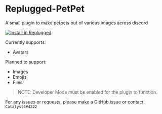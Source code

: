 # Replugged-PetPet
A small plugin to make petpets out of various images across discord

[![Install in Replugged](https://img.shields.io/badge/-Install%20in%20Replugged-blue?style=for-the-badge&logo=none)](https://replugged.dev/install?identifier=catalyst4222/powercord-petpet&source=github)

Currently supports:
- Avatars

Planned to support:
- Images
- Emojis
- Files

> NOTE: Developer Mode must be enabled for the plugin to function.

For any issues or requests, please make a GitHub issue or contact `Catalyst4#4222`
